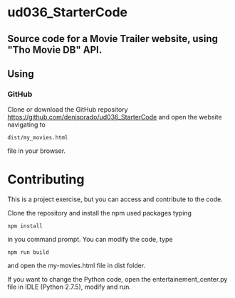 # ud036_StarterCode
Source code for a Movie Trailer website, using "Tho Movie DB" API.
----

## Using 

### GitHub
Clone or download the GitHub repository https://github.com/denisprado/ud036_StarterCode and open the website navigating to 

    dist/my_movies.html

file in your browser.

# Contributing
This is a project exercise, but you can access and contribute to the code.

Clone the repository and install the npm used packages typing 

    npm install

in you command prompt. You can modify the code, type

    npm run build

and open the my-movies.html file in dist folder.

If you want to change the Python code, open the entertainement_center.py file in IDLE (Python 2.7.5), modify and run.